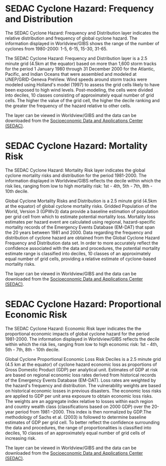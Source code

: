 # SEDAC Cyclone Hazard: Frequency and Distribution
The SEDAC Cyclone Hazard: Frequency and Distribution layer indicates the relative distribution and frequency of global cyclone hazard. The information displayed in Worldview/GIBS shows the range of the number of cyclones from 1980-2000: 1-5, 6-15, 15-30, 31-65.

The SEDAC Cyclone Hazard: Frequency and Distribution layer is a 2.5 minute grid (4.5km at the equator) based on more than 1,600 storm tracks for the period 1 January 1980 through 31 December 2000 for the Atlantic, Pacific, and Indian Oceans that were assembled and modeled at UNEP/GRID-Geneva PreView. Wind speeds around storm tracks were modeled using Holland's model (1997) to assess the grid cells likely to have been exposed to high wind levels. Post-modeling, the cells were divided into deciles, 10 classes consisting of approximately equal number of grid cells. The higher the value of the grid cell, the higher the decile ranking and the greater the frequency of the hazard relative to other cells.

The layer can be viewed in Worldview/GIBS and the data can be downloaded from the [Socioeconomic Data and Applications Center (SEDAC)](http://sedac.ciesin.columbia.edu/data/set/ndh-cyclone-hazard-frequency-distribution).

# SEDAC Cyclone Hazard: Mortality Risk
The SEDAC Cyclone Hazard: Mortality Risk layer indicates the global cyclone mortality risks and distribution for the period 1981-2000. The information displayed in Worldview/GIBS reflects the decile within which the risk lies, ranging from low to high mortality risk: 1st - 4th, 5th - 7th, 8th - 10th decile.

Global Cyclone Mortality Risks and Distribution is a 2.5 minute grid (4.5km at the equator) of global cyclone mortality risks. Gridded Population of the World, Version 3 (GPWv3) data provide a baseline estimation of population per grid cell from which to estimate potential mortality loss. Mortality loss estimates per hazard event are calculated using regional, hazard-specific mortality records of the Emergency Events Database (EM-DAT) that span the 20 years between 1981 and 2000. Data regarding the frequency and distribution of cyclone hazard are obtained from the Global Cyclone Hazard Frequency and Distribution data set. In order to more accurately reflect the confidence associated with the data and procedures, the potential mortality estimate range is classified into deciles, 10 classes of an approximately equal number of grid cells, providing a relative estimate of cyclone-based mortality risks.

The layer can be viewed in Worldview/GIBS and the data can be downloaded from the [Socioeconomic Data and Applications Center (SEDAC)](http://sedac.ciesin.columbia.edu/data/set/ndh-cyclone-mortality-risks-distribution).

# SEDAC Cyclone Hazard: Proportional Economic Risk
The SEDAC Cyclone Hazard: Economic Risk layer indicates the the proportional economic impacts of global cyclone hazard  for the period 1981-2000. The information displayed in Worldview/GIBS reflects the decile within which the risk lies, ranging from low to high economic risk: 1st - 4th, 5th - 7th, 8th - 10th decile.

Global Cyclone Proportional Economic Loss Risk Deciles is a 2.5 minute grid (4.5 km at the equator) of cyclone hazard economic loss as proportions of Gross Domestic Product (GDP) per analytical unit. Estimates of GDP at risk are based on regional economic loss rates derived from historical records of the Emergency Events Database (EM-DAT). Loss rates are weighted by the hazard's frequency and distribution. The vulnerability weights are based on historical economic losses in previous disasters. The economic loss risks are applied to GDP per unit area exposure to obtain economic loss risks. The weights are an aggregate index relative to losses within each region and country wealth class (classifications based on 2000 GDP) over the 20-year period from 1981 –2000. This index is then normalized by GDP.The methodology of Sachs et al. (2003) is followed to determine baseline estimates of GDP per grid cell. To better reflect the confidence surrounding the data and procedures, the range of proportionalities is classified into deciles, 10 classes of an approximately equal number of grid cells of increasing risk.

The layer can be viewed in Worldview/GIBS and the data can be downloaded from the [Socioeconomic Data and Applications Center (SEDAC)](http://sedac.ciesin.columbia.edu/data/set/ndh-cyclone-proportional-economic-loss-risk-deciles).
